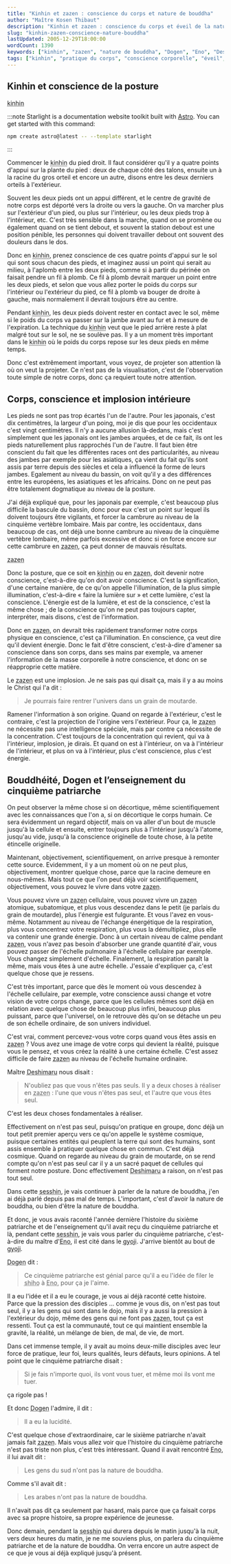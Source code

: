 ```yaml
---
title: "Kinhin et zazen : conscience du corps et nature de bouddha"
author: "Maître Kosen Thibaut"
description: "Kinhin et zazen : conscience du corps et éveil de la nature de bouddha au cœur de la sesshin."
slug: "kinhin-zazen-conscience-nature-bouddha"
lastUpdated: 2005-12-29T18:00:00
wordCount: 1390
keywords: ["kinhin", "zazen", "nature de bouddha", "Dogen", "Eno", "Deshimaru", "cinquième patriarche", "sesshin", "shiho", "conscience"]
tags: ["kinhin", "pratique du corps", "conscience corporelle", "éveil", "nature de bouddha", "transmission", "patriarches", "physiologie zen", "enseignement de Dogen", "culture japonaise"]
---
```


## Kinhin et conscience de la posture

<abbr title="Marche méditative lente.">kinhin</abbr>

:::note
Starlight is a documentation website toolkit built with [Astro](https://astro.build/). You can get started with this command:

```sh
npm create astro@latest -- --template starlight
```

:::

Commencer le <abbr title="Marche méditative lente.">kinhin</abbr> du pied droit. Il faut considérer qu'il y a quatre points d'appui sur la plante du pied : deux de chaque côté des talons, ensuite un à la racine du gros orteil et encore un autre, disons entre les deux derniers orteils à l'extérieur.

Souvent les deux pieds ont un appui différent, et le centre de gravité de notre corps est déporté vers la droite ou vers la gauche. On va marcher plus sur l'extérieur d'un pied, ou plus sur l'intérieur, ou les deux pieds trop à l'intérieur, etc. C'est très sensible dans la marche, quand on se promène ou également quand on se tient debout, et souvent la station debout est une position pénible, les personnes qui doivent travailler debout ont souvent des douleurs dans le dos.

Donc en <abbr title="Marche méditative lente.">kinhin</abbr>, prenez conscience de ces quatre points d'appui sur le sol qui sont sous chacun des pieds, et imaginez aussi un point qui serait au milieu, à l'aplomb entre les deux pieds, comme si à partir du périnée on faisait pendre un fil à plomb. Ce fil à plomb devrait marquer un point entre les deux pieds, et selon que vous allez porter le poids du corps sur l'intérieur ou l'extérieur du pied, ce fil à plomb va bouger de droite à gauche, mais normalement il devrait toujours être au centre.

Pendant <abbr title="Marche méditative lente.">kinhin</abbr>, les deux pieds doivent rester en contact avec le sol, même si le poids du corps va passer sur la jambe avant au fur et à mesure de l'expiration. La technique du <abbr title="Marche méditative lente.">kinhin</abbr> veut que le pied arrière reste à plat malgré tout sur le sol, ne se soulève pas. Il y a un moment très important dans le <abbr title="Marche méditative lente.">kinhin</abbr> où le poids du corps repose sur les deux pieds en même temps.

Donc c'est extrêmement important, vous voyez, de projeter son attention là où on veut la projeter. Ce n'est pas de la visualisation, c'est de l'observation toute simple de notre corps, donc ça requiert toute notre attention.

## Corps, conscience et implosion intérieure

Les pieds ne sont pas trop écartés l'un de l'autre. Pour les japonais, c'est dix centimètres, la largeur d'un poing, moi je dis que pour les occidentaux c'est vingt centimètres. Il n'y a aucune allusion là-dedans, mais c'est simplement que les japonais ont les jambes arquées, et de ce fait, ils ont les pieds naturellement plus rapprochés l'un de l'autre. Il faut bien être conscient du fait que les différentes races ont des particularités, au niveau des jambes par exemple pour les asiatiques, ça vient du fait qu'ils sont assis par terre depuis des siècles et cela a influencé la forme de leurs jambes. Egalement au niveau du bassin, on voit qu'il y a des différences entre les européens, les asiatiques et les africains. Donc on ne peut pas être totalement dogmatique au niveau de la posture.

J'ai déjà expliqué que, pour les japonais par exemple, c'est beaucoup plus difficile la bascule du bassin, donc pour eux c'est un point sur lequel ils doivent toujours être vigilants, et forcer la cambrure au niveau de la cinquième vertèbre lombaire. Mais par contre, les occidentaux, dans beaucoup de cas, ont déjà une bonne cambrure au niveau de la cinquième vertèbre lombaire, même parfois excessive et donc si on force encore sur cette cambrure en <abbr title="Méditation assise.">zazen</abbr>, ça peut donner de mauvais résultats.

<abbr title="Méditation assise.">zazen</abbr>

Donc la posture, que ce soit en <abbr title="Marche méditative lente.">kinhin</abbr> ou en <abbr title="Méditation assise.">zazen</abbr>, doit devenir notre conscience, c'est-à-dire qu'on doit avoir conscience. C'est la signification, d'une certaine manière, de ce qu'on appelle l'illumination, de la plus simple illumination, c'est-à-dire « faire la lumière sur » et cette lumière, c'est la conscience. L'énergie est de la lumière, et est de la conscience, c'est la même chose ; de la conscience qu'on ne peut pas toujours capter, interpréter, mais disons, c'est de l'information.

Donc en <abbr title="Méditation assise.">zazen</abbr>, on devrait très rapidement transformer notre corps physique en conscience, c'est ça l'illumination. En conscience, ça veut dire qu'il devient énergie. Donc le fait d'être conscient, c'est-à-dire d'amener sa conscience dans son corps, dans ses mains par exemple, va amener l'information de la masse corporelle à notre conscience, et donc on se réapproprie cette matière.

Le <abbr title="Méditation assise.">zazen</abbr> est une implosion. Je ne sais pas qui disait ça, mais il y a au moins le Christ qui l'a dit : 

> Je pourrais faire rentrer l'univers dans un grain de moutarde.

Ramener l'information à son origine. Quand on regarde à l'extérieur, c'est le contraire, c'est la projection de l'origine vers l'extérieur. Pour ça, le <abbr title="Méditation assise.">zazen</abbr> ne nécessite pas une intelligence spéciale, mais par contre ça nécessite de la concentration. C'est toujours de la concentration qui revient, qui va à l'intérieur, implosion, je dirais. Et quand on est à l'intérieur, on va à l'intérieur de l'intérieur, et plus on va à l'intérieur, plus c'est conscience, plus c'est énergie.

## Bouddhéité, Dogen et l’enseignement du cinquième patriarche

On peut observer la même chose si on décortique, même scientifiquement avec les connaissances que l'on a, si on décortique le corps humain. Ce sera évidemment un regard objectif, mais on va aller d'un bout de muscle jusqu'à la cellule et ensuite, entrer toujours plus à l'intérieur jusqu'à l'atome, jusqu'au vide, jusqu'à la conscience originelle de toute chose, à la petite étincelle originelle.

Maintenant, objectivement, scientifiquement, on arrive presque à remonter cette source. Evidemment, il y a un moment où on ne peut plus, objectivement, montrer quelque chose, parce que la racine demeure en nous-mêmes. Mais tout ce que l'on peut déjà voir scientifiquement, objectivement, vous pouvez le vivre dans votre <abbr title="Méditation assise.">zazen</abbr>.

Vous pouvez vivre un <abbr title="Méditation assise.">zazen</abbr> cellulaire, vous pouvez vivre un <abbr title="Méditation assise.">zazen</abbr> atomique, subatomique, et plus vous descendez dans le petit (je parlais du grain de moutarde), plus l'énergie est fulgurante. Et vous l'avez en vous-même. Notamment au niveau de l'échange énergétique de la respiration, plus vous concentrez votre respiration, plus vous la démultipliez, plus elle va contenir une grande énergie. Donc à un certain niveau de calme pendant <abbr title="Méditation assise.">zazen</abbr>, vous n'avez pas besoin d'absorber une grande quantité d'air, vous pouvez passer de l'échelle pulmonaire à l'échelle cellulaire par exemple. Vous changez simplement d'échelle. Finalement, la respiration paraît la même, mais vous êtes à une autre échelle. J'essaie d'expliquer ça, c'est quelque chose que je ressens.

C'est très important, parce que dès le moment où vous descendez à l'échelle cellulaire, par exemple, votre conscience aussi change et votre vision de votre corps change, parce que les cellules mêmes sont déjà en relation avec quelque chose de beaucoup plus infini, beaucoup plus puissant, parce que l'universel, on le retrouve dès qu'on se détache un peu de son échelle ordinaire, de son univers individuel.

C'est vrai, comment percevez-vous votre corps quand vous êtes assis en <abbr title="Méditation assise.">zazen</abbr>&nbsp;? Vous avez une image de votre corps qui devient la réalité, puisque vous le pensez, et vous créez la réalité à une certaine échelle. C'est assez difficile de faire <abbr title="Méditation assise.">zazen</abbr> au niveau de l'échelle humaine ordinaire.

Maître <abbr title="Taisen Deshimaru, maître zen ayant diffusé le zen en Europe.">Deshimaru</abbr> nous disait : 

> N'oubliez pas que vous n'êtes pas seuls. Il y a deux choses à réaliser en <abbr title="Méditation assise.">zazen</abbr> : l'une que vous n'êtes pas seul, et l'autre que vous êtes seul.

C'est les deux choses fondamentales à réaliser.

Effectivement on n'est pas seul, puisqu'on pratique en groupe, donc déjà un tout petit premier aperçu vers ce qu'on appelle le système cosmique, puisque certaines entités qui peuplent la terre qui sont des humains, sont assis ensemble à pratiquer quelque chose en commun. C'est déjà cosmique. Quand on regarde au niveau du grain de moutarde, on se rend compte qu'on n'est pas seul car il y a un sacré paquet de cellules qui forment notre posture. Donc effectivement <abbr title="Taisen Deshimaru, maître zen ayant diffusé le zen en Europe.">Deshimaru</abbr> a raison, on n'est pas tout seul.

Dans cette <abbr title="Littéralement : toucher l'esprit. Période de pratique intensive de zazen.">sesshin</abbr>, je vais continuer à parler de la nature de bouddha, j'en ai déjà parlé depuis pas mal de temps. L'important, c'est d'avoir la nature de bouddha, ou bien d'être la nature de bouddha.

Et donc, je vous avais raconté l'année dernière l'histoire du sixième patriarche et de l'enseignement qu'il avait reçu du cinquième patriarche et là, pendant cette <abbr title="Littéralement : toucher l'esprit. Période de pratique intensive de zazen.">sesshin</abbr>, je vais vous parler du cinquième patriarche, c'est-à-dire du maître d'<abbr title="Maître zen chinois du VIIe siècle, sixième patriarche.">Eno</abbr>, il est cité dans le <abbr title="Recueil du Shobogenzo de Maître Dogen.">gyoji</abbr>. J'arrive bientôt au bout de <abbr title="Recueil du Shobogenzo de Maître Dogen.">gyoji</abbr>.

<abbr title="Maître fondateur du zen Soto au Japon.">Dogen</abbr> dit : 

> Ce cinquième patriarche est génial parce qu'il a eu l'idée de filer le <abbr title="Transmission formelle de l'enseignement dans le zen.">shiho</abbr> à <abbr title="Maître zen chinois du VIIe siècle, sixième patriarche.">Eno</abbr>, pour ça je l'aime.

Il a eu l'idée et il a eu le courage, je vous ai déjà raconté cette histoire. Parce que la pression des disciples ... comme je vous dis, on n'est pas tout seul, il y a les gens qui sont dans le dojo, mais il y a aussi la pression à l'extérieur du dojo, même des gens qui ne font pas <abbr title="Méditation assise.">zazen</abbr>, tout ça est ressenti. Tout ça est la communauté, tout ce qui maintient ensemble la gravité, la réalité, un mélange de bien, de mal, de vie, de mort.

Dans cet immense temple, il y avait au moins deux-mille disciples avec leur force de pratique, leur foi, leurs qualités, leurs défauts, leurs opinions. A tel point que le cinquième patriarche disait : 

> Si je fais n'importe quoi, ils vont vous tuer, et même moi ils vont me tuer.

ça rigole pas&nbsp;!

Et donc <abbr title="Maître fondateur du zen Soto au Japon.">Dogen</abbr> l'admire, il dit : 

> Il a eu la lucidité.

C'est quelque chose d'extraordinaire, car le sixième patriarche n'avait jamais fait <abbr title="Méditation assise.">zazen</abbr>. Mais vous allez voir que l'histoire du cinquième patriarche n'est pas triste non plus, c'est très intéressant. Quand il avait rencontré <abbr title="Maître zen chinois du VIIe siècle, sixième patriarche.">Eno</abbr>, il lui avait dit : 

> Les gens du sud n'ont pas la nature de bouddha.

Comme s'il avait dit : 

> Les arabes n'ont pas la nature de bouddha.

Il n'avait pas dit ça seulement par hasard, mais parce que ça faisait corps avec sa propre histoire, sa propre expérience de jeunesse.

Donc demain, pendant la <abbr title="Littéralement : toucher l'esprit. Période de pratique intensive de zazen.">sesshin</abbr> qui durera depuis le matin jusqu'à la nuit, vers deux heures du matin, je ne me souviens plus, on parlera du cinquième patriarche et de la nature de bouddha. On verra encore un autre aspect de ce que je vous ai déjà expliqué jusqu'à présent.
